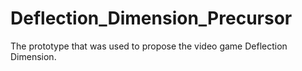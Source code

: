 # Deflection_Dimension_Precursor
The prototype that was used to propose the video game Deflection Dimension.

